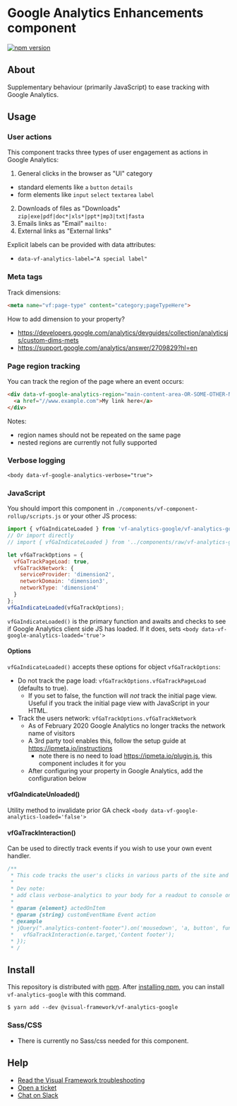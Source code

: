 # Google Analytics Enhancements component

[![npm version](https://badge.fury.io/js/%40visual-framework%2Fvf-analytics-google.svg)](https://badge.fury.io/js/%40visual-framework%2Fvf-analytics-google)

## About

Supplementary behaviour (primarily JavaScript) to ease tracking with Google Analytics.

## Usage

### User actions

This component tracks three types of user engagement as actions in Google Analytics:

1. General clicks in the browser as "UI" category
  - standard elements like `a` `button` `details`
  - form elements like `input` `select` `textarea` `label`
2. Downloads of files as "Downloads" `zip|exe|pdf|doc*|xls*|ppt*|mp3|txt|fasta`
3. Emails links as "Email" `mailto:`
4. External links as "External links"

Explicit labels can be provided with data attributes:

- `data-vf-analytics-label="A special label"`

### Meta tags

Track dimensions:

```html
<meta name="vf:page-type" content="category;pageTypeHere">
```

How to add dimension to your property?

- https://developers.google.com/analytics/devguides/collection/analyticsjs/custom-dims-mets
- https://support.google.com/analytics/answer/2709829?hl=en

### Page region tracking

You can track the region of the page where an event occurs:

```html
<div data-vf-google-analytics-region="main-content-area-OR-SOME-OTHER-NAME">
  <a href="//www.example.com">My link here</a>
</div>
```

Notes:
- region names should not be repeated on the same page
- nested regions are currently not fully supported

### Verbose logging

`<body data-vf-google-analytics-verbose="true">`

### JavaScript

You should import this component in `./components/vf-component-rollup/scripts.js` or your other JS process:

```js
import { vfGaIndicateLoaded } from 'vf-analytics-google/vf-analytics-google';
// Or import directly
// import { vfGaIndicateLoaded } from '../components/raw/vf-analytics-google/vf-analytics-google.js';

let vfGaTrackOptions = {
  vfGaTrackPageLoad: true,
  vfGaTrackNetwork: {
    serviceProvider: 'dimension2',
    networkDomain: 'dimension3',
    networkType: 'dimension4'
  }
};
vfGaIndicateLoaded(vfGaTrackOptions);
```

`vfGaIndicateLoaded()` is the primary function and awaits and checks to see if Google Analytics client side JS has loaded. If it does, sets `<body data-vf-google-analytics-loaded='true'>`

#### Options

`vfGaIndicateLoaded()` accepts these options for object `vfGaTrackOptions`:

- Do not track the page load: `vfGaTrackOptions.vfGaTrackPageLoad` (defaults to true).
  - If you set to false, the function will _not_ track the initial page view. Useful if you track the initial page view with JavaScript in your HTML.
- Track the users network: `vfGaTrackOptions.vfGaTrackNetwork`
  - As of February 2020 Google Analytics no longer tracks the network name of visitors
  - A 3rd party tool enables this, follow the setup guide at https://ipmeta.io/instructions
    - note there is no need to load https://ipmeta.io/plugin.js, this component includes it for you
  - After configuring your property in Google Analytics, add the configuration below

#### vfGaIndicateUnloaded()

Utility method to invalidate prior GA check `<body data-vf-google-analytics-loaded='false'>`

#### vfGaTrackInteraction()

Can be used to directly track events if you wish to use your own event handler.

```js
/**
 * This code tracks the user's clicks in various parts of the site and logs them as GA events.
 *
 * Dev note:
 * add class verbose-analytics to your body for a readout to console on clicks.
 *
 * @param {element} actedOnItem
 * @param {string} customEventName Event action
 * @example
 * jQuery(".analytics-content-footer").on('mousedown', 'a, button', function(e) {
 *   vfGaTrackInteraction(e.target,'Content footer');
 * });
 * /
```

## Install

This repository is distributed with [npm](https://www.npmjs.com/). After [installing npm](https://nodejs.org/), you can install `vf-analytics-google` with this command.

```
$ yarn add --dev @visual-framework/vf-analytics-google
```

### Sass/CSS

- There is currently no Sass/css needed for this component.

## Help

- [Read the Visual Framework troubleshooting](https://visual-framework.github.io/vf-welcome/troubleshooting/)
- [Open a ticket](https://github.com/visual-framework/vf-core/issues)
- [Chat on Slack](https://join.slack.com/t/visual-framework/shared_invite/enQtNDAxNzY0NDg4NTY0LWFhMjEwNGY3ZTk3NWYxNWVjOWQ1ZWE4YjViZmY1YjBkMDQxMTNlNjQ0N2ZiMTQ1ZTZiMGM4NjU5Y2E0MjM3ZGQ)
